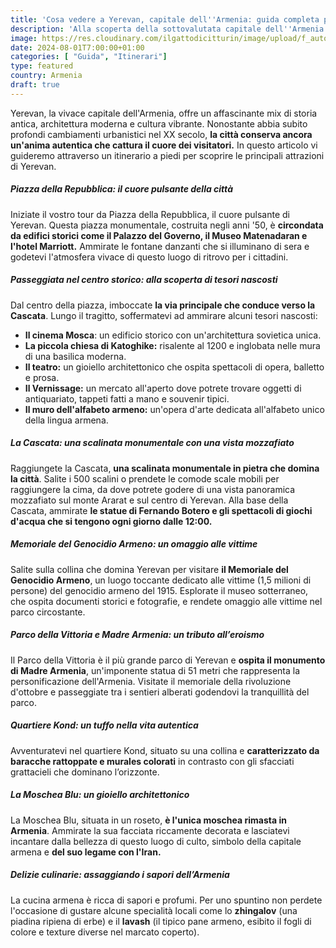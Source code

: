 ```yaml
---
title: 'Cosa vedere a Yerevan, capitale dell''Armenia: guida completa per un viaggio indimenticabile'
description: 'Alla scoperta della sottovalutata capitale dell''Armenia. Yerevan, la città dai mille volti.'
image: https://res.cloudinary.com/ilgattodicitturin/image/upload/f_auto,q_auto,w_600,dpr_auto/v1713011125/Articoli/Direzione%20giappone/Direzione19/ushguli-dall-alto_hzhbkm.jpg
date: 2024-08-01T7:00:00+01:00
categories: [ "Guida", "Itinerari"]
type: featured  
country: Armenia 
draft: true
---
```


Yerevan, la vivace capitale dell'Armenia, offre un affascinante mix di storia antica, architettura moderna e cultura vibrante. Nonostante abbia subito profondi cambiamenti urbanistici nel XX secolo, **la città conserva ancora un'anima autentica che cattura il cuore dei visitatori.**
In questo articolo vi guideremo attraverso un itinerario a piedi per scoprire le principali attrazioni di Yerevan.

##### Piazza della Repubblica: il cuore pulsante della città

Iniziate il vostro tour da Piazza della Repubblica, il cuore pulsante di Yerevan. Questa piazza monumentale, costruita negli anni '50, è **circondata da edifici storici come il Palazzo del Governo, il Museo Matenadaran e l'hotel Marriott.** Ammirate le fontane danzanti che si illuminano di sera e godetevi l'atmosfera vivace di questo luogo di ritrovo per i cittadini.

##### Passeggiata nel centro storico: alla scoperta di tesori nascosti

Dal centro della piazza, imboccate **la via principale che conduce verso la Cascata**. Lungo il tragitto, soffermatevi ad ammirare alcuni tesori nascosti:

- **Il cinema Mosca**: un edificio storico con un'architettura sovietica unica.
- **La piccola chiesa di Katoghike:** risalente al 1200 e inglobata nelle mura di una basilica moderna.
- **Il teatro:** un gioiello architettonico che ospita spettacoli di opera, balletto e prosa.
- **Il Vernissage:** un mercato all'aperto dove potrete trovare oggetti di antiquariato, tappeti fatti a mano e souvenir tipici.
- **Il muro dell'alfabeto armeno:** un'opera d'arte dedicata all'alfabeto unico della lingua armena.

##### La Cascata: una scalinata monumentale con una vista mozzafiato

Raggiungete la Cascata, **una scalinata monumentale in pietra che domina la città**. Salite i 500 scalini o prendete le comode scale mobili per raggiungere la cima, da dove potrete godere di una vista panoramica mozzafiato sul monte Ararat e sul centro di Yerevan. Alla base della Cascata, ammirate **le statue di Fernando Botero e gli spettacoli di giochi d'acqua che si tengono ogni giorno dalle 12:00.**

##### Memoriale del Genocidio Armeno: un omaggio alle vittime

Salite sulla collina che domina Yerevan per visitare **il Memoriale del Genocidio Armeno**, un luogo toccante dedicato alle vittime (1,5 milioni di persone) del genocidio armeno del 1915. Esplorate il museo sotterraneo, che ospita documenti storici e fotografie, e rendete omaggio alle vittime nel parco circostante.

##### Parco della Vittoria e Madre Armenia: un tributo all’eroismo

Il Parco della Vittoria è il più grande parco di Yerevan e **ospita il monumento di Madre Armenia**, un'imponente statua di 51 metri che rappresenta la personificazione dell'Armenia. Visitate il memoriale della rivoluzione d'ottobre e passeggiate tra i sentieri alberati godendovi la tranquillità del parco.

##### Quartiere Kond: un tuffo nella vita autentica

Avventuratevi nel quartiere Kond, situato su una collina e **caratterizzato da baracche rattoppate e murales colorati** in contrasto con gli sfacciati grattacieli che dominano l’orizzonte.

##### La Moschea Blu: un gioiello architettonico

La Moschea Blu, situata in un roseto, **è l'unica moschea rimasta in Armenia**. Ammirate la sua facciata riccamente decorata e lasciatevi incantare dalla bellezza di questo luogo di culto, simbolo della capitale armena e **del suo legame con l'Iran.**

##### Delizie culinarie: assaggiando i sapori dell’Armenia

La cucina armena è ricca di sapori e profumi. Per uno spuntino non perdete l'occasione di gustare alcune specialità locali come lo **zhingalov** (una piadina ripiena di erbe) e il **lavash** (il tipico pane armeno, esibito il fogli di colore e texture diverse nel marcato coperto).